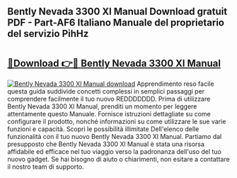 ## Bently Nevada 3300 Xl Manual Download gratuit PDF - Part-AF6 Italiano Manuale del proprietario del servizio PihHz

# <h2><a href="http://dfdx14e.blite.top/?on=Bently+Nevada+3300+Xl+Manual">🔗Download 👉🔴 Bently Nevada 3300 Xl Manual</a></h2>

[![Bently Nevada 3300 Xl Manual download](https://i.imgur.com/lujVjoI.png)](http://dfdx14e.blite.top/?on=Bently+Nevada+3300+Xl+Manual)
Apprendimento reso facile questa guida suddivide concetti complessi in semplici passaggi per comprendere facilmente il tuo nuovo REDDDDDDD. Prima di utilizzare Bently Nevada 3300 Xl Manual, prenditi un momento per leggere attentamente questo Manuale. Fornisce istruzioni dettagliate su come configurare il prodotto, nonché informazioni su come utilizzare le sue varie funzioni e capacità. Scopri le possibilità illimitate Dell'elenco delle funzionalità con il tuo nuovo Bently Nevada 3300 Xl Manual. Partiamo dal presupposto che Bently Nevada 3300 Xl Manual è stata una risorsa affidabile ed efficace nel tuo viaggio verso la padronanza dell'uso del tuo nuovo gadget. Se hai bisogno di aiuto o chiarimenti, non esitare a contattare il nostro team di supporto.
